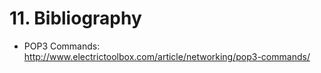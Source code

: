 # 11. Bibliography


* POP3 Commands: http://www.electrictoolbox.com/article/networking/pop3-commands/